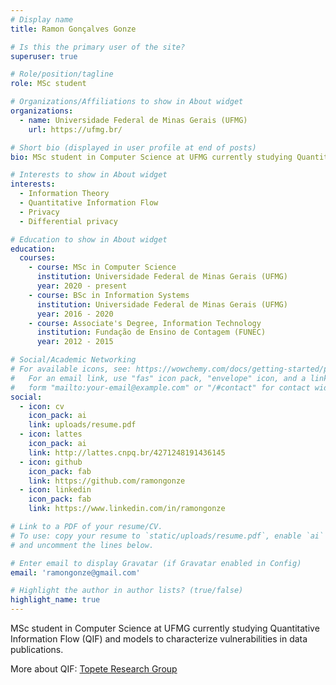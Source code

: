 ```yaml
---
# Display name
title: Ramon Gonçalves Gonze

# Is this the primary user of the site?
superuser: true

# Role/position/tagline
role: MSc student

# Organizations/Affiliations to show in About widget
organizations:
  - name: Universidade Federal de Minas Gerais (UFMG)
    url: https://ufmg.br/

# Short bio (displayed in user profile at end of posts)
bio: MSc student in Computer Science at UFMG currently studying Quantitative Information Flow (QIF) and methods to mitigate privacy breaches, in particular, differential privacy and related work.

# Interests to show in About widget
interests:
  - Information Theory
  - Quantitative Information Flow
  - Privacy
  - Differential privacy

# Education to show in About widget
education:
  courses:
    - course: MSc in Computer Science
      institution: Universidade Federal de Minas Gerais (UFMG)
      year: 2020 - present
    - course: BSc in Information Systems
      institution: Universidade Federal de Minas Gerais (UFMG)
      year: 2016 - 2020
    - course: Associate's Degree, Information Technology
      institution: Fundação de Ensino de Contagem (FUNEC)
      year: 2012 - 2015

# Social/Academic Networking
# For available icons, see: https://wowchemy.com/docs/getting-started/page-builder/#icons
#   For an email link, use "fas" icon pack, "envelope" icon, and a link in the
#   form "mailto:your-email@example.com" or "/#contact" for contact widget.
social:
  - icon: cv
    icon_pack: ai
    link: uploads/resume.pdf
  - icon: lattes
    icon_pack: ai
    link: http://lattes.cnpq.br/4271248191436145
  - icon: github
    icon_pack: fab
    link: https://github.com/ramongonze
  - icon: linkedin
    icon_pack: fab
    link: https://www.linkedin.com/in/ramongonze

# Link to a PDF of your resume/CV.
# To use: copy your resume to `static/uploads/resume.pdf`, enable `ai` icons in `params.toml`,
# and uncomment the lines below.

# Enter email to display Gravatar (if Gravatar enabled in Config)
email: 'ramongonze@gmail.com'

# Highlight the author in author lists? (true/false)
highlight_name: true
---
```


MSc student in Computer Science at UFMG currently studying Quantitative Information Flow (QIF) and models to characterize vulnerabilities in data publications.

More about QIF: [Topete Research Group](https://topete.science/)
